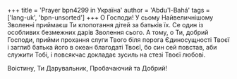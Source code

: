 +++
title = 'Prayer bpn4299 in Україна'
author = 'Abdu'l-Bahá'
tags = ['lang-uk', 'bpn-unsorted']
+++
О Господи! У сьому Найвеличнішому Зволенні приймаєш Ти клопотання дітей за батьків їх. Се один із особливих безмежних дарів Зволення сього. А тому, о Ти, добрий Господи, прийми прохання слуги Твого біля порога Єдиносущності Твоєї і заглиб батька його в океан благодаті Твоєї, бо син сей повстав, аби служити Тобі, і повсякчас докладає зусиль на стезі Твоєї любові.

Воістину, Ти Дарувальник, Пробачаючий та Добрий!
